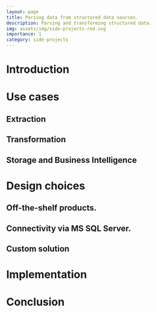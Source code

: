 ```yaml
---
layout: page
title: Parsing data from structured data sources.
description: Parsing and transforming structured data.
img: assets/img/side-projects-red.svg
importance: 1
category: side-projects
---
```


# Introduction


# Use cases
## Extraction
## Transformation
## Storage and Business Intelligence


# Design choices
## Off-the-shelf products.
## Connectivity via MS SQL Server.
## Custom solution

# Implementation


# Conclusion
